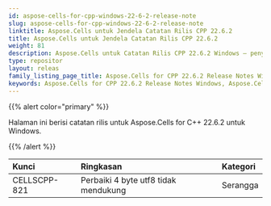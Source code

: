 ```yaml
---
id: aspose-cells-for-cpp-windows-22-6-2-release-note
slug: aspose-cells-for-cpp-windows-22-6-2-release-note
linktitle: Aspose.Cells untuk Jendela Catatan Rilis CPP 22.6.2
title: Aspose.Cells untuk Jendela Catatan Rilis CPP 22.6.2
weight: 81
description: Aspose.Cells untuk Catatan Rilis CPP 22.6.2 Windows – penyempurnaan terkini, fitur baru, dan perbaikan
type: repositor
layout: releas
family_listing_page_title: Aspose.Cells for CPP 22.6.2 Release Notes Window
keywords: Aspose.Cells for CPP 22.6.2 Release Notes Windows, Aspose.Cells for CPP 22.6.2 Windows updates and fixe
---
```

{{% alert color="primary" %}}

Halaman ini berisi catatan rilis untuk Aspose.Cells for C++ 22.6.2 untuk Windows.

{{% /alert %}}

|**Kunci**|**Ringkasan**|**Kategori**|
| :- | :- | :- |
|CELLSCPP-821| Perbaiki 4 byte utf8 tidak mendukung|Serangga|
